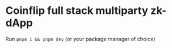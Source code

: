 # Coinflip full stack multiparty zk-dApp

Run `pnpm i && pnpm dev` (or your package manager of choice)
